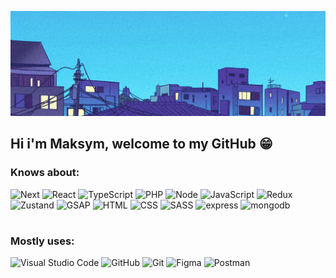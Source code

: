 <!-- ![gomer.gif](https://github.com/FeMaxxx/FeMaxxx/blob/main/assets/gomer.gif) -->

<!-- ![picture1](https://github.com/FeMaxxx/FeMaxxx/blob/main/assets/picture1.png) -->

![cosmos](https://github.com/FeMaxxx/FeMaxxx/blob/main/assets/picture1.png)

## Hi i'm Maksym, welcome to my GitHub 😁

### Knows about:

![Next](https://img.shields.io/badge/-Next.js-141321?style=for-the-badge&logo=next.js)
![React](https://img.shields.io/badge/-React-141321?style=for-the-badge&logo=React&logoColor=61DAFB)
![TypeScript](https://img.shields.io/badge/-TypeScript-141321?style=for-the-badge&logo=TypeScript&logoColor=3178c6)
![PHP](https://img.shields.io/badge/-PHP-141321?style=for-the-badge&logo=php&logoColor=white)
![Node](https://img.shields.io/badge/-Node.js-141321?style=for-the-badge&logo=Node.js&logoColor=43853d)
![JavaScript](https://img.shields.io/badge/-JavaScript-141321?style=for-the-badge&logo=JavaScript&logoColor=F7DF1E)
![Redux](https://img.shields.io/badge/-Redux-141321?style=for-the-badge&logo=Redux&logoColor=ba8fff)
![Zustand](https://img.shields.io/badge/-Zustand-141321?style=for-the-badge&logo=zustand&logoColor=ffffff)
![GSAP](https://img.shields.io/badge/-GSAP-141321?style=for-the-badge&logo=gsap&logoColor=ffffff)
![HTML](https://img.shields.io/badge/-HTML-141321?style=for-the-badge&logo=HTML5&logoColor=E34F26)
![CSS](https://img.shields.io/badge/-CSS-141321?style=for-the-badge&logo=CSS3&logoColor=1572B6)
![SASS](https://img.shields.io/badge/-Sass-141321?style=for-the-badge&logo=Sass&logoColor=CC66997)
![express](https://img.shields.io/badge/-express-141321?style=for-the-badge&logo=express&logoColor=black)
![mongodb](https://img.shields.io/badge/-mongodb-141321?style=for-the-badge&logo=mongodb)

#

### Mostly uses:

![Visual Studio Code](https://img.shields.io/badge/-Visual_Studio_Code-141321?style=for-the-badge&logo=VisualStudioCode&logoColor=007ACC)
![GitHub](https://img.shields.io/badge/-GitHub-141321?style=for-the-badge&logo=GitHub&logoColor=fff)
![Git](https://img.shields.io/badge/-Git-141321?style=for-the-badge&logo=Git&logoColor=F05032)
![Figma](https://img.shields.io/badge/-Figma-141321?style=for-the-badge&logo=Figma&logoColor=F24E1E)
![Postman](https://img.shields.io/badge/-Postman-141321?style=for-the-badge&logo=Postman&logoColor=FF6C37)
